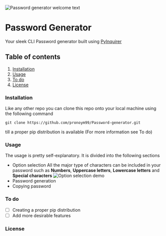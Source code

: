 ![Password generator welcome text](https://github.com/pronoym99/Password-generator/blob/master/header%20symbol.PNG)

# Password Generator

Your sleek CLI Password generator built using [PyInquirer](https://github.com/CITGuru/PyInquirer)

## Table of contents

1.  [Installation](https://github.com/pronoym99/Password-generator#installation)
2.  [Usage](https://github.com/pronoym99/Password-generator#usage)
3.  [To do](https://github.com/pronoym99/Password-generator#to-do)
4.  [License](https://github.com/pronoym99/Password-generator#license)

### Installation

Like any other repo you can clone this repo onto your local machine using the following command

    git clone https://github.com/pronoym99/Password-generator.git

till a proper pip distribution is available (For more information see To do)

### Usage
The usage is pretty self-explanatory. It is divided into the following sections
* Option selection
All the major type of characters can be included in your password such as **Numbers**, **Uppercase letters**, **Lowercase letters** and **Special characters**
![Option selection demo]()
* Password generation
* Copying password

### To do

-   [ ] Creating a proper pip distribution
-   [ ] Add more desirable features

### License
